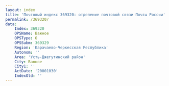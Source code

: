 ```yaml
---
layout: index
title: 'Почтовый индекс 369320: отделение почтовой связи Почты России'
permalink: /369320/
data:
    Index: 369320
    OPSName: Важное
    OPSType: О
    OPSSubm: 369329
    Region: 'Карачаево-Черкесская Республика'
    Autonom: ''
    Area: 'Усть-Джегутинский район'
    City: Важное
    City1: ''
    ActDate: '20001030'
    IndexOld: ''
---
```

